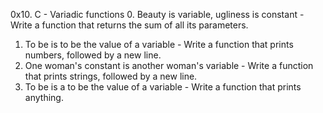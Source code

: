0x10. C - Variadic functions
0. Beauty is variable, ugliness is constant - Write a function that returns the sum of all its parameters.
1. To be is to be the value of a variable - Write a function that prints numbers, followed by a new line.
2. One woman's constant is another woman's variable - Write a function that prints strings, followed by a new line.
3. To be is a to be the value of a variable - Write a function that prints anything.









